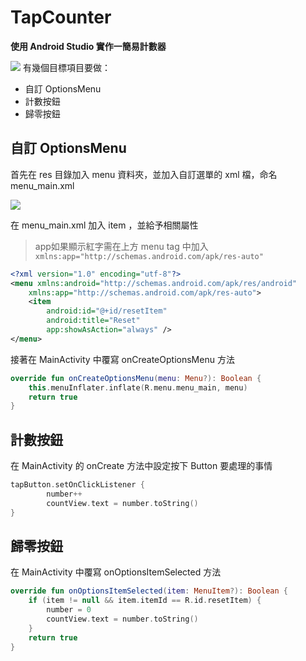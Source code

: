 TapCounter 
===
**使用 Android Studio 實作一簡易計數器**

![](https://i.imgur.com/EQNfec6.gif)
有幾個目標項目要做：
- 自訂 OptionsMenu
- 計數按鈕
- 歸零按鈕

## 自訂 OptionsMenu
首先在 res 目錄加入 menu 資料夾，並加入自訂選單的 xml 檔，命名 menu_main.xml

![](https://i.imgur.com/K4CcRmP.png)

在 menu_main.xml 加入 item ，並給予相關屬性
>app如果顯示紅字需在上方 menu tag 中加入 ```xmlns:app="http://schemas.android.com/apk/res-auto" ```

```xml
<?xml version="1.0" encoding="utf-8"?>
<menu xmlns:android="http://schemas.android.com/apk/res/android"
    xmlns:app="http://schemas.android.com/apk/res-auto">
    <item
        android:id="@+id/resetItem"
        android:title="Reset"
        app:showAsAction="always" />
</menu>
```
接著在 MainActivity 中覆寫 onCreateOptionsMenu 方法

```kotlin
override fun onCreateOptionsMenu(menu: Menu?): Boolean {
    this.menuInflater.inflate(R.menu.menu_main, menu)
    return true
}
```
## 計數按鈕
在 MainActivity 的 onCreate 方法中設定按下 Button 要處理的事情
```kotlin
tapButton.setOnClickListener {
        number++
        countView.text = number.toString()
}
```

## 歸零按鈕
在 MainActivity 中覆寫 onOptionsItemSelected 方法
```kotlin
override fun onOptionsItemSelected(item: MenuItem?): Boolean {
    if (item != null && item.itemId == R.id.resetItem) {
        number = 0
        countView.text = number.toString()
    }
    return true
}
```